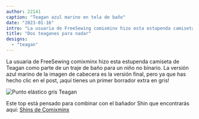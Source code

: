```yaml
---
author: 22141
caption: "Teagan azul marino en tela de baño"
date: "2023-01-16"
intro: "La usuaria de FreeSewing comixminx hizo esta estupenda camiseta de Teagan como parte de un traje de baño para un niño no binario. La versión azul marino de la imagen de cabecera es la versión final, pero ya que has hecho clic en el post, ¡aquí tienes un primer borrador extra en gris!"
title: "Dos teaganes para nadar"
designs:
  - "teagan"
---
```


La usuaria de FreeSewing comixminx hizo esta estupenda camiseta de Teagan como parte de un traje de baño para un niño no binario. La versión azul marino de la imagen de cabecera es la versión final, pero ya que has hecho clic en el post, ¡aquí tienes un primer borrador extra en gris!

![Punto elástico gris Teagan](https://posts.freesewing.org/uploads/FS_Teagan_Swim_Gray_d1cae5bec8.jpeg)

Este top está pensado para combinar con el bañador Shin que encontrarás aquí: [Shins de Comixminx](https://freesewing.org/showcase/comixminx-shins/)


